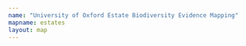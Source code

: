 ```yaml
---
name: "University of Oxford Estate Biodiversity Evidence Mapping"
mapname: estates
layout: map
---
```

